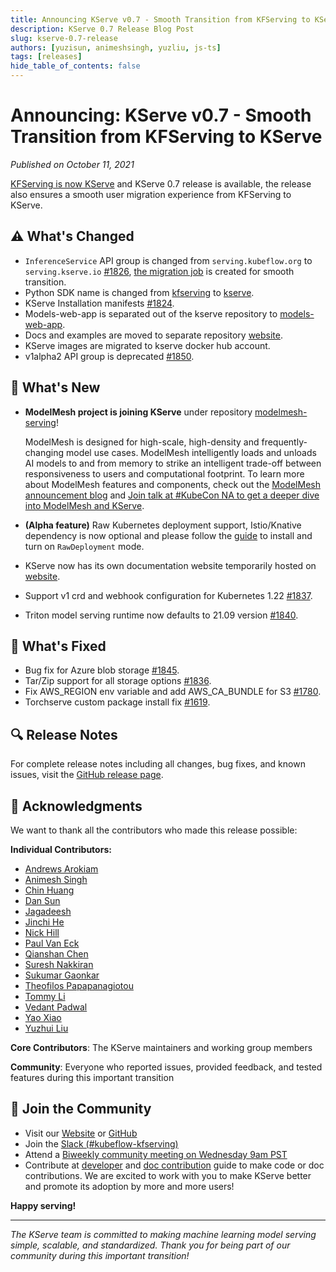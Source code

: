 ```yaml
---
title: Announcing KServe v0.7 - Smooth Transition from KFServing to KServe
description: KServe 0.7 Release Blog Post
slug: kserve-0.7-release
authors: [yuzisun, animeshsingh, yuzliu, js-ts]
tags: [releases]
hide_table_of_contents: false
---
```


# Announcing: KServe v0.7 - Smooth Transition from KFServing to KServe

*Published on October 11, 2021*

[KFServing is now KServe](./2021-09-27-kfserving-transition.md) and KServe 0.7 release is available, the release also ensures a smooth user migration experience from KFServing to KServe.

<!-- truncate -->

## ⚠️ What's Changed

- `InferenceService` API group is changed from `serving.kubeflow.org` to `serving.kserve.io` [#1826](https://github.com/kserve/kserve/issues/1826), [the migration job](https://github.com/kserve/website/blob/main/docs/admin/migration.md) is created for smooth transition.
- Python SDK name is changed from [kfserving](https://pypi.org/project/kfserving) to [kserve](https://pypi.org/project/kserve).
- KServe Installation manifests [#1824](https://github.com/kserve/kserve/issues/1824).
- Models-web-app is separated out of the kserve repository to [models-web-app](https://github.com/kserve/models-web-app).
- Docs and examples are moved to separate repository [website](https://github.com/kserve/website).
- KServe images are migrated to kserve docker hub account.
- v1alpha2 API group is deprecated [#1850](https://github.com/kserve/kserve/issues/1850).

## 🚀 What's New

- **ModelMesh project is joining KServe** under repository [modelmesh-serving](https://github.com/kserve/modelmesh-serving)!

    ModelMesh is designed for high-scale, high-density and frequently-changing model use cases. ModelMesh intelligently loads and unloads AI models to and from memory to strike an intelligent trade-off between responsiveness to users and computational footprint. To learn more about ModelMesh features and components, check out the [ModelMesh announcement blog](https://developer.ibm.com/blogs/kserve-and-watson-modelmesh-extreme-scale-model-inferencing-for-trusted-ai) and [Join talk at #KubeCon NA to get a deeper dive into ModelMesh and KServe](https://www.linkedin.com/feed/update/urn:li:activity:6854064203360280576/).

- **(Alpha feature)** Raw Kubernetes deployment support, Istio/Knative dependency is now optional and please follow the [guide](/docs/admin-guide/kubernetes-deployment) to install and turn on `RawDeployment` mode.
- KServe now has its own documentation website temporarily hosted on [website](https://kserve.github.io/website).
- Support v1 crd and webhook configuration for Kubernetes 1.22 [#1837](https://github.com/kserve/kserve/issues/1837).
- Triton model serving runtime now defaults to 21.09 version [#1840](https://github.com/kserve/kserve/issues/1840).

## 🔧 What's Fixed

- Bug fix for Azure blob storage [#1845](https://github.com/kserve/kserve/issues/1845).
- Tar/Zip support for all storage options [#1836](https://github.com/kserve/kserve/issues/1836).
- Fix AWS_REGION env variable and add AWS_CA_BUNDLE for S3 [#1780](https://github.com/kserve/kserve/issues/1780).
- Torchserve custom package install fix [#1619](https://github.com/kserve/kserve/issues/1619).

## 🔍 Release Notes

For complete release notes including all changes, bug fixes, and known issues, visit the [GitHub release page](https://github.com/kserve/kserve/releases/tag/v0.7.0).

## 🙏 Acknowledgments

We want to thank all the contributors who made this release possible:

**Individual Contributors:**
- [Andrews Arokiam](https://github.com/andyi2it)
- [Animesh Singh](https://github.com/animeshsingh)
- [Chin Huang](https://github.com/chinhuang007)
- [Dan Sun](http://github.com/yuzisun)
- [Jagadeesh](https://github.com/jagadeeshi2i)
- [Jinchi He](https://github.com/jinchihe)
- [Nick Hill](https://github.com/njhill)
- [Paul Van Eck](https://github.com/pvaneck)
- [Qianshan Chen](https://github.com/Iamlovingit)
- [Suresh Nakkiran](https://github.com/Suresh-Nakkeran)
- [Sukumar Gaonkar](https://github.com/sukumargaonkar)
- [Theofilos Papapanagiotou](https://github.com/theofpa)
- [Tommy Li](https://github.com/Tomcli)
- [Vedant Padwal](https://github.com/js-ts)
- [Yao Xiao](https://github.com/PatrickXYS)
- [Yuzhui Liu](https://github.com/yuzliu)

**Core Contributors**: The KServe maintainers and working group members

**Community**: Everyone who reported issues, provided feedback, and tested features during this important transition

## 🤝 Join the Community

- Visit our [Website](https://kserve.github.io/website/) or [GitHub](https://github.com/kserve)
- Join the [Slack (#kubeflow-kfserving)](https://kubeflow.slack.com/join/shared_invite/zt-n73pfj05-l206djXlXk5qdQKs4o1Zkg#/)
- Attend a [Biweekly community meeting on Wednesday 9am PST](https://docs.google.com/document/d/1KZUURwr9MnHXqHA08TFbfVbM8EAJSJjmaMhnvstvi-k/edit#heading=h.4i9fb8ndp9vp)
- Contribute at [developer](https://github.com/kserve/website/blob/main/docs/developer/developer.md) and [doc contribution](https://github.com/kserve/website/blob/main/docs/help/contributor/mkdocs-contributor-guide.md) guide to make code or doc contributions. We are excited to work with you to make KServe better and promote its adoption by more and more users!

**Happy serving!**

---

*The KServe team is committed to making machine learning model serving simple, scalable, and standardized. Thank you for being part of our community during this important transition!*
